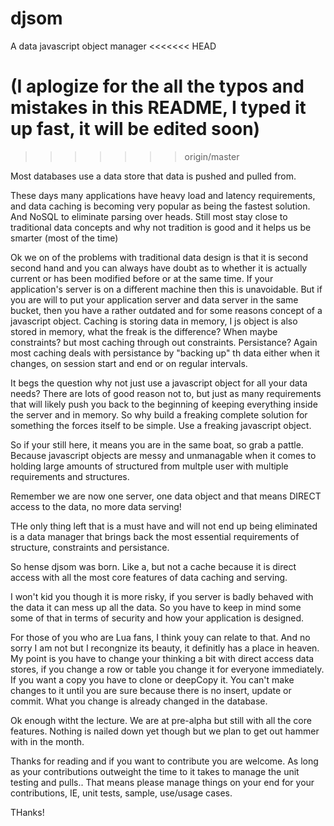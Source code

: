 # djsom
A data javascript object manager
<<<<<<< HEAD

(I aplogize for the all the typos and mistakes in this README, I typed it up fast, it will be edited soon)
=======
>>>>>>> origin/master

Most databases use a data store that data is pushed and pulled from.

These days many applications have heavy load and latency requirements, and data caching is becoming very popular as being the fastest solution.  And NoSQL to eliminate parsing over heads.  Still most stay close to traditional data concepts and why not tradition is good and it helps us be smarter (most of the time)

Ok we on of the problems with traditional data design is that it is second second hand and you can always have doubt as to whether it is actually current or has been modified before or at the same time.  If your application's server is on a different machine then this is unavoidable.  But if you are will to put your application server and data server in the same bucket, then you have a rather outdated and for some reasons concept of a javascript object.  Caching is storing data in memory, I js object is also stored in memory, what the freak is the difference?  When maybe constraints?  but most caching through out constraints.  Persistance?  Again most caching deals with persistance by "backing up" th data either when it changes, on session start and end or on regular intervals.

It begs the question why not just use a javascript object for all your data needs?  There are lots of good reason not to, but just as many requirements that will likely push you back to the beginning of keeping everything inside the server and in memory.  So why build a freaking complete solution for something the forces itself to be simple.  Use a freaking javascript object.

So if your still here, it means you are in the same boat, so grab a pattle.  Because javascript objects are messy and unmanagable when it comes to holding large amounts of structured from multple user with multiple requirements and structures.

Remember we are now one server, one data object and that means DIRECT access to the data, no more data serving!

THe only thing left that is a must have and will not end up being eliminated is a data manager that brings back the most essential requirements of structure, constraints and persistance.  

So hense djsom was born.  Like a, but not a cache because it is direct access with all the most core features of data caching and serving.  

I won't kid you though it is more risky, if you server is badly behaved with the data it can mess up all the data.  So you have to keep in mind some some of that in terms of security and how your application is designed.

For those of you who are Lua fans, I think youy can relate to that.  And no sorry I am not but I recongnize its beauty, it definitly has a place in heaven.  My point is you have to change your thinking a bit with direct access data stores, if you change a row or table you change it for everyone immediately.  If you want a copy you have to clone or deepCopy it.  You can't make changes to it until you are sure because there is no insert, update or commit.  What you change is already changed in the database.

Ok enough witht the lecture.  We are at pre-alpha but still with all the core features.  Nothing is nailed down yet though but we plan to get out hammer with in the month.

Thanks for reading and if you want to contribute you are welcome.  As long as your contributions outweight the time to it takes to manage the unit testing and pulls.. That means please manage things on your end for your contributions, IE, unit tests, sample, use/usage cases.

THanks!
